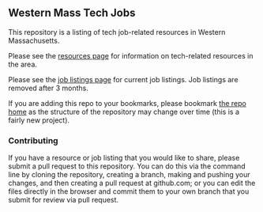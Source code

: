 ## Western Mass Tech Jobs

This repository is a listing of tech job-related resources in Western Massachusetts.

Please see the [resources page](resources.md) for information on tech-related resources in the area.

Please see the [job listings page](job-listings.md) for current job listings. Job listings are removed after 3 months.

If you are adding this repo to your bookmarks, please bookmark [the repo home](https://github.com/izgeri/western-mass-tech-jobs) as the structure of the repository may change over time (this is a fairly new project).

### Contributing

If you have a resource or job listing that you would like to share, please submit a pull request to this repository. You can do this via the command line by cloning the repository, creating a branch, making and pushing your changes, and then creating a pull request at github.com; or you can edit the files directly in the browser and commit them to your own branch that you submit for review via pull request.

